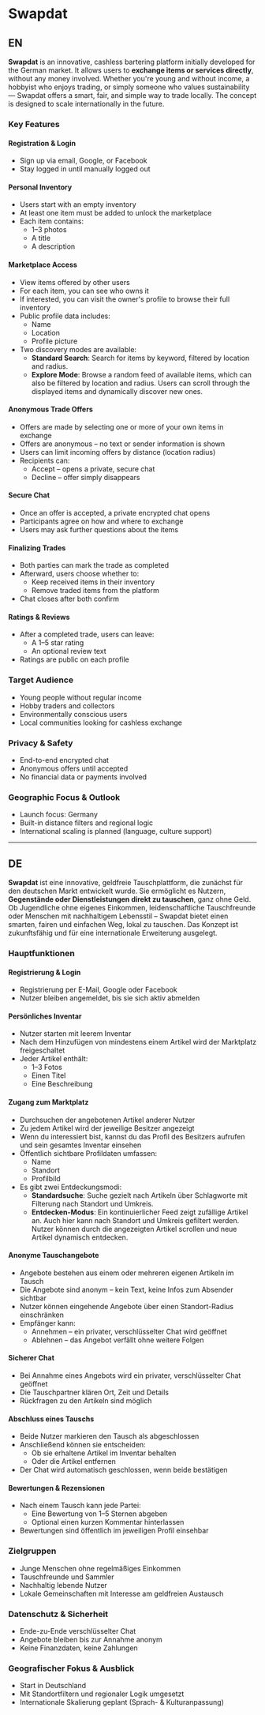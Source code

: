 # Swapdat

## EN

**Swapdat** is an innovative, cashless bartering platform initially developed for the German market. It allows users to **exchange items or services directly**, without any money involved. Whether you're young and without income, a hobbyist who enjoys trading, or simply someone who values sustainability — Swapdat offers a smart, fair, and simple way to trade locally. The concept is designed to scale internationally in the future.

### Key Features

#### Registration & Login

- Sign up via email, Google, or Facebook
- Stay logged in until manually logged out

#### Personal Inventory

- Users start with an empty inventory
- At least one item must be added to unlock the marketplace
- Each item contains:
  - 1–3 photos
  - A title
  - A description

#### Marketplace Access

- View items offered by other users
- For each item, you can see who owns it
- If interested, you can visit the owner's profile to browse their full inventory
- Public profile data includes:
  - Name
  - Location
  - Profile picture
- Two discovery modes are available:
  - **Standard Search**: Search for items by keyword, filtered by location and radius.
  - **Explore Mode**: Browse a random feed of available items, which can also be filtered by location and radius. Users can scroll through the displayed items and dynamically discover new ones.

#### Anonymous Trade Offers

- Offers are made by selecting one or more of your own items in exchange
- Offers are anonymous – no text or sender information is shown
- Users can limit incoming offers by distance (location radius)
- Recipients can:
  - Accept – opens a private, secure chat
  - Decline – offer simply disappears

#### Secure Chat

- Once an offer is accepted, a private encrypted chat opens
- Participants agree on how and where to exchange
- Users may ask further questions about the items

#### Finalizing Trades

- Both parties can mark the trade as completed
- Afterward, users choose whether to:
  - Keep received items in their inventory
  - Remove traded items from the platform
- Chat closes after both confirm

#### Ratings & Reviews

- After a completed trade, users can leave:
  - A 1–5 star rating
  - An optional review text
- Ratings are public on each profile

### Target Audience

- Young people without regular income
- Hobby traders and collectors
- Environmentally conscious users
- Local communities looking for cashless exchange

### Privacy & Safety

- End-to-end encrypted chat
- Anonymous offers until accepted
- No financial data or payments involved

### Geographic Focus & Outlook

- Launch focus: Germany
- Built-in distance filters and regional logic
- International scaling is planned (language, culture support)

---

## DE

**Swapdat** ist eine innovative, geldfreie Tauschplattform, die zunächst für den deutschen Markt entwickelt wurde. Sie ermöglicht es Nutzern, **Gegenstände oder Dienstleistungen direkt zu tauschen**, ganz ohne Geld. Ob Jugendliche ohne eigenes Einkommen, leidenschaftliche Tauschfreunde oder Menschen mit nachhaltigem Lebensstil – Swapdat bietet einen smarten, fairen und einfachen Weg, lokal zu tauschen. Das Konzept ist zukunftsfähig und für eine internationale Erweiterung ausgelegt.

### Hauptfunktionen

#### Registrierung & Login

- Registrierung per E-Mail, Google oder Facebook
- Nutzer bleiben angemeldet, bis sie sich aktiv abmelden

#### Persönliches Inventar

- Nutzer starten mit leerem Inventar
- Nach dem Hinzufügen von mindestens einem Artikel wird der Marktplatz freigeschaltet
- Jeder Artikel enthält:
  - 1–3 Fotos
  - Einen Titel
  - Eine Beschreibung

#### Zugang zum Marktplatz

- Durchsuchen der angebotenen Artikel anderer Nutzer
- Zu jedem Artikel wird der jeweilige Besitzer angezeigt
- Wenn du interessiert bist, kannst du das Profil des Besitzers aufrufen und sein gesamtes Inventar einsehen
- Öffentlich sichtbare Profildaten umfassen:
  - Name
  - Standort
  - Profilbild
- Es gibt zwei Entdeckungsmodi:
  - **Standardsuche**: Suche gezielt nach Artikeln über Schlagworte mit Filterung nach Standort und Umkreis.
  - **Entdecken-Modus**: Ein kontinuierlicher Feed zeigt zufällige Artikel an. Auch hier kann nach Standort und Umkreis gefiltert werden. Nutzer können durch die angezeigten Artikel scrollen und neue Artikel dynamisch entdecken.

#### Anonyme Tauschangebote

- Angebote bestehen aus einem oder mehreren eigenen Artikeln im Tausch
- Die Angebote sind anonym – kein Text, keine Infos zum Absender sichtbar
- Nutzer können eingehende Angebote über einen Standort-Radius einschränken
- Empfänger kann:
  - Annehmen – ein privater, verschlüsselter Chat wird geöffnet
  - Ablehnen – das Angebot verfällt ohne weitere Folgen

#### Sicherer Chat

- Bei Annahme eines Angebots wird ein privater, verschlüsselter Chat geöffnet
- Die Tauschpartner klären Ort, Zeit und Details
- Rückfragen zu den Artikeln sind möglich

#### Abschluss eines Tauschs

- Beide Nutzer markieren den Tausch als abgeschlossen
- Anschließend können sie entscheiden:
  - Ob sie erhaltene Artikel im Inventar behalten
  - Oder die Artikel entfernen
- Der Chat wird automatisch geschlossen, wenn beide bestätigen

#### Bewertungen & Rezensionen

- Nach einem Tausch kann jede Partei:
  - Eine Bewertung von 1–5 Sternen abgeben
  - Optional einen kurzen Kommentar hinterlassen
- Bewertungen sind öffentlich im jeweiligen Profil einsehbar

### Zielgruppen

- Junge Menschen ohne regelmäßiges Einkommen
- Tauschfreunde und Sammler
- Nachhaltig lebende Nutzer
- Lokale Gemeinschaften mit Interesse am geldfreien Austausch

### Datenschutz & Sicherheit

- Ende-zu-Ende verschlüsselter Chat
- Angebote bleiben bis zur Annahme anonym
- Keine Finanzdaten, keine Zahlungen

### Geografischer Fokus & Ausblick

- Start in Deutschland
- Mit Standortfiltern und regionaler Logik umgesetzt
- Internationale Skalierung geplant (Sprach- & Kulturanpassung)
